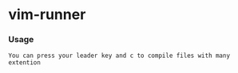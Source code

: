 vim-runner
==========

### Usage
```vim
You can press your leader key and c to compile files with many extention

```
